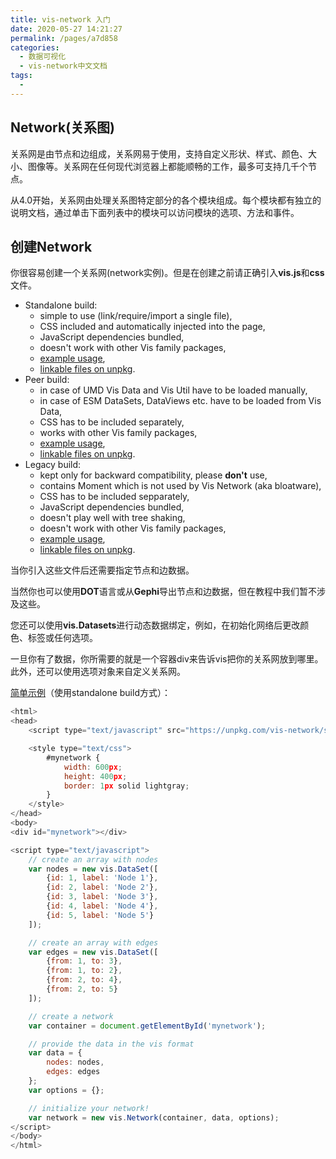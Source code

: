 ```yaml
---
title: vis-network 入门
date: 2020-05-27 14:21:27
permalink: /pages/a7d858
categories: 
  - 数据可视化
  - vis-network中文文档
tags: 
  - 
---
```

## Network(关系图)

关系网是由节点和边组成，关系网易于使用，支持自定义形状、样式、颜色、大小、图像等。关系网在任何现代浏览器上都能顺畅的工作，最多可支持几千个节点。

从4.0开始，关系网由处理关系图特定部分的各个模块组成。每个模块都有独立的说明文档，通过单击下面列表中的模块可以访问模块的选项、方法和事件。

## 创建Network

你很容易创建一个关系网(network实例)。但是在创建之前请正确引入**vis.js**和**css**文件。

- Standalone build:
    - simple to use (link/require/import a single file),
    - CSS included and automatically injected into the page,
    - JavaScript dependencies bundled,
    - doesn't work with other Vis family packages,
    - [example usage](https://visjs.github.io/vis-network/examples/network/basic_usage/standalone.html),
    - [linkable files on unpkg](https://unpkg.com/vis-network/standalone/).
- Peer build:
    - in case of UMD Vis Data and Vis Util have to be loaded manually,
    - in case of ESM DataSets, DataViews etc. have to be loaded from Vis Data,
    - CSS has to be included separately,
    - works with other Vis family packages,
    - [example usage](https://visjs.github.io/vis-network/examples/network/basic_usage/peer.html),
    - [linkable files on unpkg](https://unpkg.com/vis-network/peer/).
- Legacy build:
    - kept only for backward compatibility, please **don't** use,
    - contains Moment which is not used by Vis Network (aka bloatware),
    - CSS has to be included sepparately,
    - JavaScript dependencies bundled,
    - doesn't play well with tree shaking,
    - doesn't work with other Vis family packages,
    - [example usage](https://visjs.github.io/vis-network/examples/network/basic_usage/legacy.html),
    - [linkable files on unpkg](https://unpkg.com/vis-network/dist/).

当你引入这些文件后还需要指定节点和边数据。

当然你也可以使用**DOT**语言或从**Gephi**导出节点和边数据，但在教程中我们暂不涉及这些。

您还可以使用**vis.Datasets**进行动态数据绑定，例如，在初始化网络后更改颜色、标签或任何选项。

一旦你有了数据，你所需要的就是一个容器div来告诉vis把你的关系网放到哪里。此外，还可以使用选项对象来自定义关系网。

[简单示例](https://visjs.github.io/vis-network/examples/network/basicUsage.html)（使用standalone build方式）：

```js
<html>
<head>
    <script type="text/javascript" src="https://unpkg.com/vis-network/standalone/umd/vis-network.min.js"></script>

    <style type="text/css">
        #mynetwork {
            width: 600px;
            height: 400px;
            border: 1px solid lightgray;
        }
    </style>
</head>
<body>
<div id="mynetwork"></div>

<script type="text/javascript">
    // create an array with nodes
    var nodes = new vis.DataSet([
        {id: 1, label: 'Node 1'},
        {id: 2, label: 'Node 2'},
        {id: 3, label: 'Node 3'},
        {id: 4, label: 'Node 4'},
        {id: 5, label: 'Node 5'}
    ]);

    // create an array with edges
    var edges = new vis.DataSet([
        {from: 1, to: 3},
        {from: 1, to: 2},
        {from: 2, to: 4},
        {from: 2, to: 5}
    ]);

    // create a network
    var container = document.getElementById('mynetwork');

    // provide the data in the vis format
    var data = {
        nodes: nodes,
        edges: edges
    };
    var options = {};

    // initialize your network!
    var network = new vis.Network(container, data, options);
</script>
</body>
</html>
```

